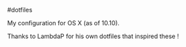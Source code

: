 #dotfiles

My configuration for OS X (as of 10.10).

Thanks to LambdaP for his own dotfiles that inspired these !
